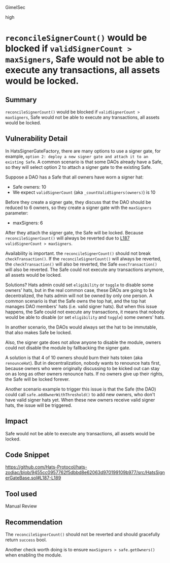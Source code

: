 GimelSec

high

# `reconcileSignerCount()` would be blocked if `validSignerCount > maxSigners`, Safe would not be able to execute any transactions, all assets would be locked.

## Summary

`reconcileSignerCount()` would be blocked if `validSignerCount > maxSigners`, Safe would not be able to execute any transactions, all assets would be locked.

## Vulnerability Detail

In HatsSignerGateFactory, there are many options to use a signer gate, for example, `option 2: deploy a new signer gate and attach it to an existing Safe`. A common scenario is that some DAOs already have a Safe, so they will select option 2 to attach a signer gate to the existing Safe.

Suppose a DAO has a Safe that all owners have worn a signer hat:
* Safe owners: 10
* We expect `validSignerCount` (aka `_countValidSigners(owners)`) is 10

Before they create a signer gate, they discuss that the DAO should be reduced to 6 owners, so they create a signer gate with the `maxSigners` parameter:
* maxSigners: 6

After they attach the signer gate, the Safe will be locked.
Because `reconcileSignerCount()` will always be reverted due to [L187](https://github.com/Hats-Protocol/hats-zodiac/blob/9455cc0957762f5dbbd8e62063d970199109b977/src/HatsSignerGateBase.sol#L187-L189) `validSignerCount > maxSigners`.

Availability is important. the `reconcileSignerCount()` should not break `checkTransaction()`.
If the `reconcileSignerCount()` will always be reverted, the `checkTransaction()` will also be reverted, the Safe `execTransaction()` will also be reverted. The Safe could not execute any transactions anymore, all assets would be locked.

Solutions?
Hats admin could set `eligibility` or `toggle` to disable some owners' hats, but in the real common case, these DAOs are going to be decentralized, the hats admin will not be owned by only one person. A common scenario is that the Safe owns the top hat, and the top hat manages DAO members' hats (i.e. valid signer hats).
But when this issue happens, the Safe could not execute any transactions, it means that nobody would be able to disable (or set `eligibility` and `toggle`) some owners' hats.

In another scenario, the DAOs would always set the hat to be immutable, that also makes Safe be locked.

Also, the signer gate does not allow anyone to disable the module, owners could not disable the module by fallbacking the signer gate.

A solution is that 4 of 10 owners should burn their hats token (aka `renounceHat`). But in decentralization, nobody wants to renounce hats first, because owners who were originally discussing to be kicked out can stay on as long as other owners renounce hats. If no owners give up their rights, the Safe will be locked forever.

Another scenario example to trigger this issue is that the Safe (the DAO) could call `safe.addOwnerWithThreshold()` to add new owners, who don't have valid signer hats yet. When these new owners receive valid signer hats, the issue will be triggered.

## Impact

Safe would not be able to execute any transactions, all assets would be locked.

## Code Snippet

https://github.com/Hats-Protocol/hats-zodiac/blob/9455cc0957762f5dbbd8e62063d970199109b977/src/HatsSignerGateBase.sol#L187-L189

## Tool used

Manual Review

## Recommendation

The `reconcileSignerCount()` should not be reverted and should gracefully return `success` bool.

Another check worth doing is to ensure `maxSigners > safe.getOwners()` when enabling the module.

